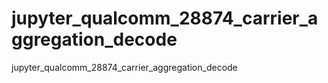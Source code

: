 # jupyter_qualcomm_28874_carrier_aggregation_decode
jupyter_qualcomm_28874_carrier_aggregation_decode
